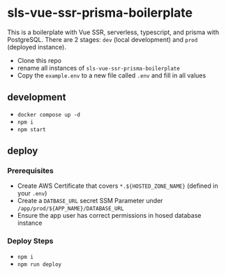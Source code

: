 # sls-vue-ssr-prisma-boilerplate
This is a boilerplate with Vue SSR, serverless, typescript, and prisma with PostgreSQL. There are 2 stages:
`dev` (local development) and `prod` (deployed instance).

* Clone this repo
* rename all instances of `sls-vue-ssr-prisma-boilerplate`
* Copy the `example.env` to a new file called `.env` and fill in all values

## development
* `docker compose up -d`
* `npm i`
* `npm start`

## deploy
### Prerequisites
* Create AWS Certificate that covers `*.${HOSTED_ZONE_NAME}` (defined in your `.env`)
* Create a `DATBASE_URL` secret SSM Parameter under `/app/prod/${APP_NAME}/DATABASE_URL`
* Ensure the app user has correct permissions in hosed database instance

### Deploy Steps
* `npm i`
* `npm run deploy`
